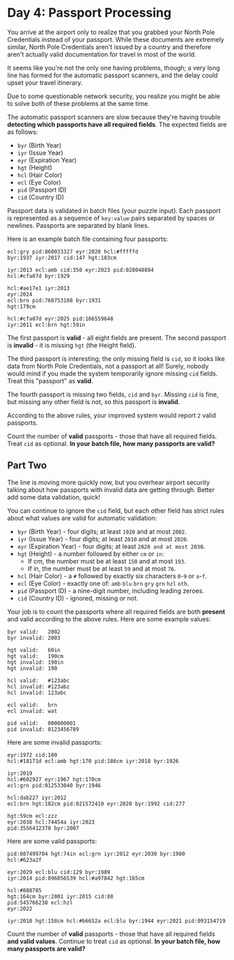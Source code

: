 # Day 4: Passport Processing

You arrive at the airport only to realize that you grabbed your North Pole
Credentials instead of your passport. While these documents are extremely
similar, North Pole Credentials aren't issued by a country and therefore aren't
actually valid documentation for travel in most of the world.

It seems like you're not the only one having problems, though; a very long line
has formed for the automatic passport scanners, and the delay could upset your
travel itinerary.

Due to some questionable network security, you realize you might be able to
solve both of these problems at the same time.

The automatic passport scanners are slow because they're having trouble
**detecting which passports have all required fields**. The expected fields are
as follows:

- `byr` (Birth Year)
- `iyr` (Issue Year)
- `eyr` (Expiration Year)
- `hgt` (Height)
- `hcl` (Hair Color)
- `ecl` (Eye Color)
- `pid` (Passport ID)
- `cid` (Country ID)

Passport data is validated in batch files (your puzzle input). Each passport is
represented as a sequence of `key:value` pairs separated by spaces or newlines.
Passports are separated by blank lines.

Here is an example batch file containing four passports:

```
ecl:gry pid:860033327 eyr:2020 hcl:#fffffd
byr:1937 iyr:2017 cid:147 hgt:183cm

iyr:2013 ecl:amb cid:350 eyr:2023 pid:028048884
hcl:#cfa07d byr:1929

hcl:#ae17e1 iyr:2013
eyr:2024
ecl:brn pid:760753108 byr:1931
hgt:179cm

hcl:#cfa07d eyr:2025 pid:166559648
iyr:2011 ecl:brn hgt:59in
```

The first passport is **valid** - all eight fields are present. The second passport
is **invalid** - it is missing `hgt` (the Height field).

The third passport is interesting; the only missing field is `cid`, so it looks
like data from North Pole Credentials, not a passport at all! Surely, nobody
would mind if you made the system temporarily ignore missing `cid` fields.
Treat this "passport" as **valid**.

The fourth passport is missing two fields, `cid` and `byr`. Missing `cid` is
fine, but missing any other field is not, so this passport is **invalid**.

According to the above rules, your improved system would report `2` valid
passports.

Count the number of **valid** passports - those that have all required fields.
Treat `cid` as optional. **In your batch file, how many passports are valid?**

## Part Two

The line is moving more quickly now, but you overhear airport security talking
about how passports with invalid data are getting through. Better add some data
validation, quick!

You can continue to ignore the `cid` field, but each other field has strict
rules about what values are valid for automatic validation:

- `byr` (Birth Year) - four digits; at least `1920` and at most `2002`.
- `iyr` (Issue Year) - four digits; at least `2010` and at most `2020`.
- `eyr` (Expiration Year) - four digits; at least `2020 and at most 2030`.
- `hgt` (Height) - a number followed by either `cm` or `in`:
  - If cm, the number must be at least `150` and at most `193`.
  - If in, the number must be at least `59` and at most `76`.
- `hcl` (Hair Color) - a `#` followed by exactly six characters `0`-`9` or
  `a`-`f`.
- `ecl` (Eye Color) - exactly one of: `amb` `blu` `brn` `gry` `grn` `hzl` `oth`.
- `pid` (Passport ID) - a nine-digit number, including leading zeroes.
- `cid` (Country ID) - ignored, missing or not.

Your job is to count the passports where all required fields are both
**present** and valid according to the above rules. Here are some example
values:

```
byr valid:   2002
byr invalid: 2003

hgt valid:   60in
hgt valid:   190cm
hgt invalid: 190in
hgt invalid: 190

hcl valid:   #123abc
hcl invalid: #123abz
hcl invalid: 123abc

ecl valid:   brn
ecl invalid: wat

pid valid:   000000001
pid invalid: 0123456789
```

Here are some invalid passports:

```
eyr:1972 cid:100
hcl:#18171d ecl:amb hgt:170 pid:186cm iyr:2018 byr:1926

iyr:2019
hcl:#602927 eyr:1967 hgt:170cm
ecl:grn pid:012533040 byr:1946

hcl:dab227 iyr:2012
ecl:brn hgt:182cm pid:021572410 eyr:2020 byr:1992 cid:277

hgt:59cm ecl:zzz
eyr:2038 hcl:74454a iyr:2023
pid:3556412378 byr:2007
```

Here are some valid passports:

```
pid:087499704 hgt:74in ecl:grn iyr:2012 eyr:2030 byr:1980
hcl:#623a2f

eyr:2029 ecl:blu cid:129 byr:1989
iyr:2014 pid:896056539 hcl:#a97842 hgt:165cm

hcl:#888785
hgt:164cm byr:2001 iyr:2015 cid:88
pid:545766238 ecl:hzl
eyr:2022

iyr:2010 hgt:158cm hcl:#b6652a ecl:blu byr:1944 eyr:2021 pid:093154719
```

Count the number of **valid** passports - those that have all required fields
**and valid values**. Continue to treat `cid` as optional. **In your batch
file, how many passports are valid?**
